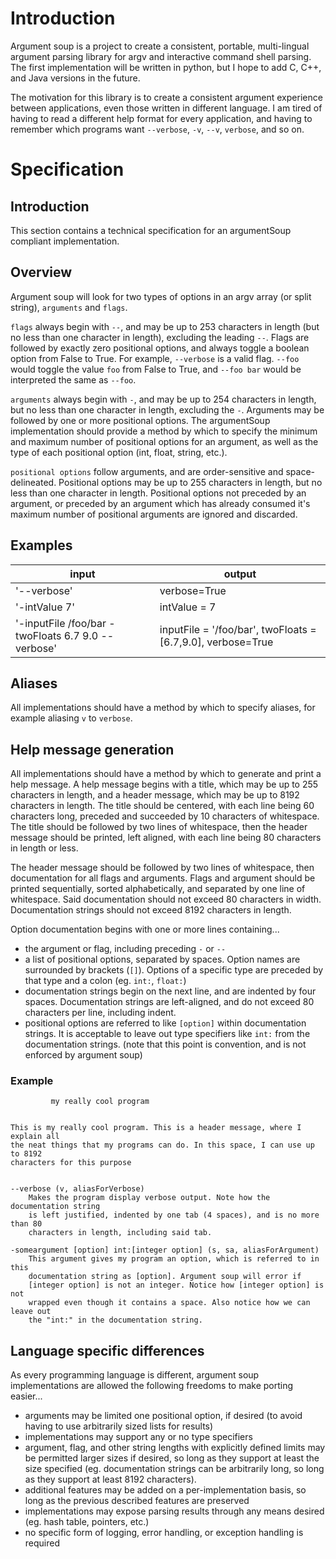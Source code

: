 # Introduction
Argument soup is a project to create a consistent, portable, multi-lingual argument parsing library for argv and interactive command shell parsing. The first implementation will be written in python, but I hope to add C, C++, and Java versions in the future. 

The motivation for this library is to create a consistent argument experience between applications, even those written in different language. I am tired of having to read a different help format for every application, and having to remember which programs want `--verbose`, `-v`, `--v`, `verbose`, and so on. 

# Specification
## Introduction
This section contains a technical specification for an argumentSoup compliant implementation. 

## Overview 
Argument soup will look for two types of options in an argv array (or split string), `arguments` and `flags`.

`flags` always begin with `--`, and may be up to 253 characters in length (but no less than one character in length), excluding the leading `--`. Flags are followed by exactly zero positional options, and always toggle a boolean option from False to True. For example, `--verbose` is a valid flag. `--foo` would toggle the value `foo` from False to True, and `--foo bar` would be interpreted the same as `--foo`. 

`arguments` always begin with `-`, and may be up to 254 characters in length, but no less than one character in length, excluding the `-`. Arguments may be followed by one or more positional options. The argumentSoup implementation should provide a method by which to specify the minimum and maximum number of positional options for an argument, as well as the type of each positional option (int, float, string, etc.). 

`positional options` follow arguments, and are order-sensitive and space-delineated. Positional options may be up to 255 characters in length, but no less than one character in length. Positional options not preceded by an argument, or preceded by an argument which has already consumed it's maximum number of positional arguments are ignored and discarded. 

## Examples 

|input|output|
|-----|------|
| '--verbose' | verbose=True | 
| '-intValue 7' | intValue = 7 | 
| '-inputFile /foo/bar -twoFloats 6.7 9.0 --verbose' | inputFile = '/foo/bar', twoFloats = [6.7,9.0], verbose=True| 

## Aliases 
All implementations should have a method by which to specify aliases, for example aliasing `v` to `verbose`. 

## Help message generation 
All implementations should have a method by which to generate and print a help message. A help message begins with a title, which may be up to 255 characters in length, and a header message, which may be up to 8192 characters in length. The title should be centered, with each line being 60 characters long, preceded and succeeded by 10 characters of whitespace. The title should be followed by two lines of whitespace, then the header message should be printed, left aligned, with each line being 80 characters in length or less. 

The header message should be followed by two lines of whitespace, then documentation for all flags and arguments. Flags and argument should be printed sequentially, sorted alphabetically, and separated by one line of whitespace. Said documentation should not exceed 80 characters in width. Documentation strings should not exceed 8192 characters in length. 

Option documentation begins with one or more lines containing...

* the argument or flag, including preceding `-` or `--`
* a list of positional options, separated by spaces. Option names are surrounded by brackets (`[]`). Options of a specific type are preceded by that type and a colon (eg. `int:`, `float:`) 
* documentation strings begin on the next line, and are indented by four spaces. Documentation strings are left-aligned, and do not exceed 80 characters per line, including indent. 
* positional options are referred to like `[option]` within documentation strings. It is acceptable to leave out type specifiers like `int:` from the documentation strings. (note that this point is convention, and is not enforced by argument soup)

### Example
```
         my really cool program


This is my really cool program. This is a header message, where I explain all
the neat things that my programs can do. In this space, I can use up to 8192
characters for this purpose 


--verbose (v, aliasForVerbose)
    Makes the program display verbose output. Note how the documentation string
    is left justified, indented by one tab (4 spaces), and is no more than 80
    characters in length, including said tab. 

-someargument [option] int:[integer option] (s, sa, aliasForArgument)
	This argument gives my program an option, which is referred to in this
	documentation string as [option]. Argument soup will error if 
	[integer option] is not an integer. Notice how [integer option] is not
	wrapped even though it contains a space. Also notice how we can leave out 
	the "int:" in the documentation string. 
```

## Language specific differences 
As every programming language is different, argument soup implementations are allowed the following freedoms to make porting easier...

* arguments may be limited one positional option, if desired (to avoid having to use arbitrarily sized lists for results) 
* implementations may support any or no type specifiers 
* argument, flag, and other string lengths with explicitly defined limits may be permitted larger sizes if desired, so long as they support at least the size specified (eg. documentation strings can be arbitrarily long, so long as they support at least 8192 characters). 
* additional features may be added on a per-implementation basis, so long as the previous described features are preserved
* implementations may expose parsing results through any means desired (eg. hash table, pointers, etc.) 
* no specific form of logging, error handling, or exception handling is required
